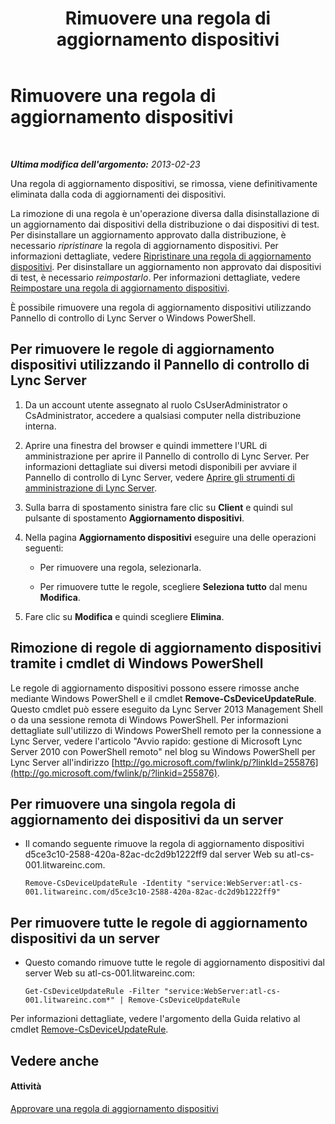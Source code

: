 ﻿---
title: Rimuovere una regola di aggiornamento dispositivi
TOCTitle: Rimuovere una regola di aggiornamento dispositivi
ms:assetid: ad6e0c6a-cda4-4147-92d5-48bc393ac456
ms:mtpsurl: https://technet.microsoft.com/it-it/library/JJ994066(v=OCS.15)
ms:contentKeyID: 52062292
ms.date: 08/24/2015
mtps_version: v=OCS.15
ms.translationtype: HT
---

# Rimuovere una regola di aggiornamento dispositivi

 

_**Ultima modifica dell'argomento:** 2013-02-23_

Una regola di aggiornamento dispositivi, se rimossa, viene definitivamente eliminata dalla coda di aggiornamenti dei dispositivi.

La rimozione di una regola è un'operazione diversa dalla disinstallazione di un aggiornamento dai dispositivi della distribuzione o dai dispositivi di test. Per disinstallare un aggiornamento approvato dalla distribuzione, è necessario *ripristinare* la regola di aggiornamento dispositivi. Per informazioni dettagliate, vedere [Ripristinare una regola di aggiornamento dispositivi](lync-server-2013-restore-a-device-update-rule.md). Per disinstallare un aggiornamento non approvato dai dispositivi di test, è necessario *reimpostarlo*. Per informazioni dettagliate, vedere [Reimpostare una regola di aggiornamento dispositivi](lync-server-2013-reset-a-device-update-rule.md).

È possibile rimuovere una regola di aggiornamento dispositivi utilizzando Pannello di controllo di Lync Server o Windows PowerShell.

## Per rimuovere le regole di aggiornamento dispositivi utilizzando il Pannello di controllo di Lync Server

1.  Da un account utente assegnato al ruolo CsUserAdministrator o CsAdministrator, accedere a qualsiasi computer nella distribuzione interna.

2.  Aprire una finestra del browser e quindi immettere l'URL di amministrazione per aprire il Pannello di controllo di Lync Server. Per informazioni dettagliate sui diversi metodi disponibili per avviare il Pannello di controllo di Lync Server, vedere [Aprire gli strumenti di amministrazione di Lync Server](lync-server-2013-open-lync-server-administrative-tools.md).

3.  Sulla barra di spostamento sinistra fare clic su **Client** e quindi sul pulsante di spostamento **Aggiornamento dispositivi**.

4.  Nella pagina **Aggiornamento dispositivi** eseguire una delle operazioni seguenti:
    
      - Per rimuovere una regola, selezionarla.
    
      - Per rimuovere tutte le regole, scegliere **Seleziona tutto** dal menu **Modifica**.

5.  Fare clic su **Modifica** e quindi scegliere **Elimina**.

## Rimozione di regole di aggiornamento dispositivi tramite i cmdlet di Windows PowerShell

Le regole di aggiornamento dispositivi possono essere rimosse anche mediante Windows PowerShell e il cmdlet **Remove-CsDeviceUpdateRule**. Questo cmdlet può essere eseguito da Lync Server 2013 Management Shell o da una sessione remota di Windows PowerShell. Per informazioni dettagliate sull'utilizzo di Windows PowerShell remoto per la connessione a Lync Server, vedere l'articolo "Avvio rapido: gestione di Microsoft Lync Server 2010 con PowerShell remoto" nel blog su Windows PowerShell per Lync Server all'indirizzo [http://go.microsoft.com/fwlink/p/?linkId=255876](http://go.microsoft.com/fwlink/p/?linkid=255876).

## Per rimuovere una singola regola di aggiornamento dei dispositivi da un server

  - Il comando seguente rimuove la regola di aggiornamento dispositivi d5ce3c10-2588-420a-82ac-dc2d9b1222ff9 dal server Web su atl-cs-001.litwareinc.com.
    
        Remove-CsDeviceUpdateRule -Identity "service:WebServer:atl-cs-001.litwareinc.com/d5ce3c10-2588-420a-82ac-dc2d9b1222ff9"

## Per rimuovere tutte le regole di aggiornamento dispositivi da un server

  - Questo comando rimuove tutte le regole di aggiornamento dispositivi dal server Web su atl-cs-001.litwareinc.com:
    
        Get-CsDeviceUpdateRule -Filter "service:WebServer:atl-cs-001.litwareinc.com*" | Remove-CsDeviceUpdateRule

Per informazioni dettagliate, vedere l'argomento della Guida relativo al cmdlet [Remove-CsDeviceUpdateRule](remove-csdeviceupdaterule.md).

## Vedere anche

#### Attività

[Approvare una regola di aggiornamento dispositivi](lync-server-2013-approve-a-device-update-rule.md)

